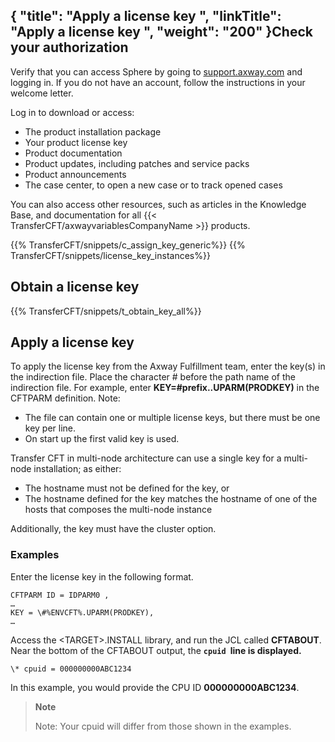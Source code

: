 {
    "title": "Apply a license key ",
    "linkTitle": "Apply a license key ",
    "weight": "200"
}Check your authorization
------------------------

Verify that you can access Sphere by going to [support.axway.com](https://support.axway.com/) and logging in. If you do not have an account, follow the instructions in your welcome letter.

Log in to download or access:

- The product installation package
- Your product license key
- Product documentation
- Product updates, including patches and service packs
- Product announcements
- The case center, to open a new case or to track opened cases

You can also access other resources, such as articles in the Knowledge Base, and documentation for all {{< TransferCFT/axwayvariablesCompanyName  >}} products.

{{% TransferCFT/snippets/c_assign_key_generic%}}
{{% TransferCFT/snippets/license_key_instances%}}

Obtain a license key
--------------------

{{% TransferCFT/snippets/t_obtain_key_all%}}
<span id="Apply"></span>

Apply a license key
-------------------

To apply the license key from the Axway Fulfillment team, enter the key(s) in the indirection file. Place the character \# before the path name of the indirection file. For example, enter **KEY=\#prefix..UPARM(PRODKEY)** in the CFTPARM definition. Note:

- The file can contain one or multiple license keys, but there must be one key per line.
- On start up the first valid key is used.

Transfer CFT in multi-node architecture can use a single key for a multi-node installation; as either:

- The hostname must not be defined for the key, or
- The hostname defined for the key matches the hostname of one of the hosts that composes the multi-node instance

Additionally, the key must have the cluster option.

### Examples

Enter the license key in the following format.

```
CFTPARM ID = IDPARM0 ,
…
KEY = \#%ENVCFT%.UPARM(PRODKEY),
…
```

Access the &lt;TARGET&gt;.INSTALL library, and run the JCL called **CFTABOUT**. Near the bottom of the CFTABOUT output, the **`cpuid `line is displayed.**  

```
\* cpuid = 000000000ABC1234
```

In this example, you would provide the CPU ID **000000000ABC1234**.

> **Note**
>
> Note: Your cpuid will differ from those shown in the examples.
